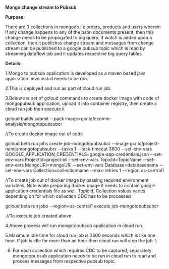 **Mongo change stream to Pubsub**

 **Purpose:**

There are 3 collections in mongodb i.e orders, products and users wherein if any change happens to any of the bson documents present, then this change needs to be propogated to big query. If watch is added upon a collection, then it publishes change stream and messages from change stream can be published to a google pubsub topic which is read by streaming dataflow job and it updates respective big query tables. 

**Details:** 

1.Mongo to pubsub application is developed as a maven based java application. mvn install needs to be run.

2.This is deployed and run as part of cloud run job. 

3.Below are set of gcloud commands to create docker image with code of mongopubsub application, upload it into container registry, then create a cloud run job then execute it 

gcloud builds submit --pack image=gcr.io/ecomm-analysis/mongotopubsubcr 

 //To create docker image out of code 

 
gcloud beta run jobs create job-mongotopubsubcr --image gcr.io/project-name/mongotopubsubcr --tasks 1 --task-timeout 3600 --set-env-vars GOOGLE_APPLICATION_CREDENTIALS=google-app-credentials.json --set-env-vars ProjectId=project-id --set-env-vars TopicId=TopicName --set-env-vars MongoURI=mongoURI --set-env-vars Database=databasename --set-env-vars Collection=collectionname --max-retries 1 --region us-central1 

//To create job out of docker image by passing required environment variables. Note while preparing docker image it needs to contain google application credentials file as well. TopicId, Collection values varies depending on for which collection CDC has to be processed

 
gcloud beta run jobs --region=us-central1 execute job-mongotopubsubcr 

.//To execute job created above 
 

4.Above process will run mongotopubsub application in cloud run. 

5.Maximum idle time for cloud run job is 3600 seconds which is like one hour. If job is idle for more than an hour then cloud run will stop the job. \

6. For each collection which requires CDC to be captured, separately mongotopubsub application needs to be run in cloud run to read and process messages from respective pubsub topic.
